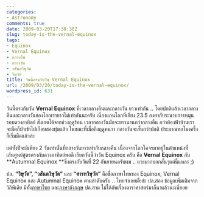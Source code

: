 ```yaml
---
categories:
- Astronomy
comments: true
date: 2009-03-20T17:38:30Z
slug: today-is-the-vernal-equinox
tags:
- Equinox
- Vernal Equinox
- กลางคืน
- กลางวัน
- วสันตวิษุวัต
- วิษุวัต
title: วันนี้ตรงกับวัน Vernal Equinox
url: /2009/03/20/today-is-the-vernal-equinox/
wordpress_id: 631
---
```


วันนี้ตรงกับวัน **Vernal Equinox** ที่เวลากลางคืนและกลางวัน ยาวเท่ากัน .. โดยปกติแล้วเวลากลางคืนและกลางวันของโลกเรายาวไม่เท่ากันนะครับ เนื่องแกนโลกที่เอียง 23.5 องศากับระนาบการหมุนรอบดวงอาทิตย์ สังเกตได้จากช่วงฤดูร้อน เวลากลางวันมักจะยาวนานกว่ากลางคืน กว่าท้องฟ้าบ้านเราจะมืดก็ปาเข้าไปเกือบสองทุ่มแล้ว ในขณะที่เมื่อถึงฤดูหนาว กลางวันจะสั้นกว่าปกติ ประมาณหกโมงครึ่งก็เริ่มมืดแล้วล่ะ



แต่ทั้งปีจะมีเพียง 2 วันเท่านั้นที่กลางวันยาวเท่ากับกลางคืน เนื่องจากโลกโคจรมาอยู่ในตำแหน่งที่เส้นศูนย์สูตรตรงกับดวงอาทิตย์พอดี เรียกวันนี้ว่าวัน Equinox ครับ คือ **Vernal Equinox** กับ **Autumnal Equinox **ซึ่งตรงกับวันที่ 22 กันยายนครับผม .. แวะมากบอกสั้นๆแค่นี้แหละ ;)



ปล. **“วิษุวัต”, “วสันตวิษุวัต”** และ **“ศารทวิษุวัต”** คือชื่อภาษาไทยของ Equinox, Vernal Equinox และ Autumnal Equinox ตามลำดับครับ .. ไทยจ๋าเลยมั้ยล่ะ
ปล.สอง ข้อมูลเพิ่มเติมจากวิกิพีเดีย มีทั้ง[ภาษาไทย](http://th.wikipedia.org/wiki/%E0%B8%A7%E0%B8%B4%E0%B8%A9%E0%B8%B8%E0%B8%A7%E0%B8%B1%E0%B8%95) และ[ภาษาอังกฤษ](http://en.wikipedia.org/wiki/Equinox)
ปล.สาม ไม่ได้อัพเรื่องดาราศาสตร์มาก็นาแล้วนะเนี่ยยย
